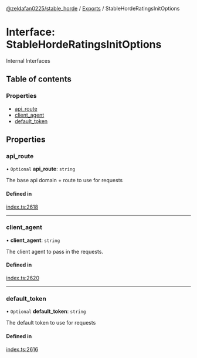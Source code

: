 [@zeldafan0225/stable_horde](../modules.md) / [Exports](../modules.md) / StableHordeRatingsInitOptions

# Interface: StableHordeRatingsInitOptions

Internal Interfaces

## Table of contents

### Properties

- [api\_route](StableHordeRatingsInitOptions.md#api_route)
- [client\_agent](StableHordeRatingsInitOptions.md#client_agent)
- [default\_token](StableHordeRatingsInitOptions.md#default_token)

## Properties

### api\_route

• `Optional` **api\_route**: `string`

The base api domain + route to use for requests

#### Defined in

[index.ts:2618](https://github.com/ZeldaFan0225/stable_horde/blob/bf3b9d2/index.ts#L2618)

___

### client\_agent

• **client\_agent**: `string`

The client agent to pass in the requests.

#### Defined in

[index.ts:2620](https://github.com/ZeldaFan0225/stable_horde/blob/bf3b9d2/index.ts#L2620)

___

### default\_token

• `Optional` **default\_token**: `string`

The default token to use for requests

#### Defined in

[index.ts:2616](https://github.com/ZeldaFan0225/stable_horde/blob/bf3b9d2/index.ts#L2616)

